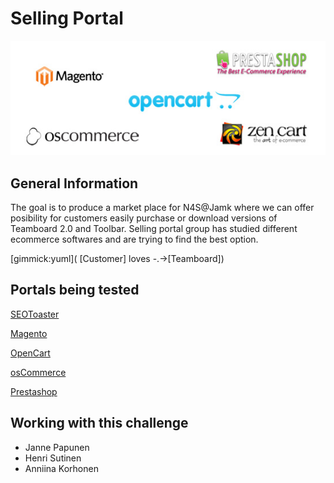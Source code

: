 Selling Portal
=======

[![E-commerce softwares](Images/ecommerce.jpg)](http://www.linktarget.com)

General Information
-------
The goal is to produce a market place for N4S@Jamk where we can offer posibility for customers easily purchase or download versions of Teamboard 2.0 and Toolbar. Selling portal group has studied different ecommerce softwares and are trying to find the best option.

[gimmick:yuml]( [Customer] loves -.->[Teamboard])

Portals being tested
-------
[SEOToaster](seotoaster.md)

[Magento](magento.md)

[OpenCart](opencart.md)

[osCommerce](osCommerce.md)

[Prestashop](prestashop.md)

Working with this challenge
-------

  * Janne Papunen
  * Henri Sutinen
  * Anniina Korhonen